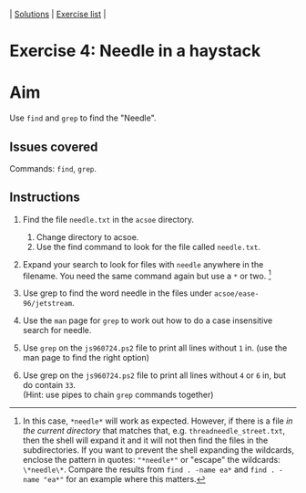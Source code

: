 | [Solutions](shell_exercise4_find_sol.md) | [Exercise list](shell_exercise_index.md) |

# Exercise 4: Needle in a haystack

# Aim
Use `find` and `grep` to find the "Needle".

## Issues covered
Commands: `find`, `grep`.

## Instructions

1. Find the file `needle.txt` in the `acsoe` directory.
    1. Change directory to acsoe.
    2. Use the find command to look for the file called `needle.txt`.

2. Expand your search to look for files with `needle` anywhere in the filename. You need the same command again but use a `*` or two. [^1]
3. Use grep to find the word needle in the files under `acsoe/ease-96/jetstream`.
4. Use the `man` page for `grep` to work out how to do a case insensitive search for needle. 
5. Use `grep` on the `js960724.ps2` file to print all lines without `1` in. (use the man page to find the right option)
6. Use grep on the `js960724.ps2` file to print all lines without `4` or `6` in, but do contain `33`.  
   (Hint: use pipes to  chain `grep` commands together)

[^1]: In this case, `*needle*` will work as expected. However, if there is a file _in the current directory_ that matches that, e.g. `threadneedle_street.txt`, then the shell will expand it and it will not then find the files in the subdirectories. If you want to prevent the shell expanding the wildcards, enclose the pattern in quotes: `"*needle*"` or "escape" the wildcards: `\*needle\*`. Compare the results from `find . -name ea*` and `find . -name "ea*"` for an example where this matters.


